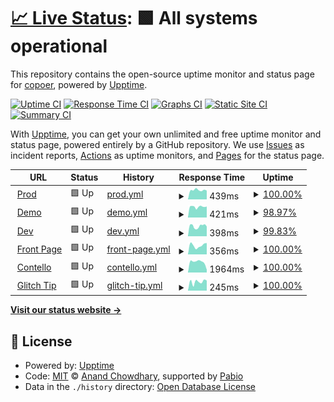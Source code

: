 # [📈 Live Status](https://demo.upptime.js.org): <!--live status--> **🟩 All systems operational**

This repository contains the open-source uptime monitor and status page for [copoer](https://ooper.space/), powered by [Upptime](https://github.com/upptime/upptime).

[![Uptime CI](https://github.com/copoer/upptime/workflows/Uptime%20CI/badge.svg)](https://github.com/copoer/upptime/actions?query=workflow%3A%22Uptime+CI%22)
[![Response Time CI](https://github.com/copoer/upptime/workflows/Response%20Time%20CI/badge.svg)](https://github.com/copoer/upptime/actions?query=workflow%3A%22Response+Time+CI%22)
[![Graphs CI](https://github.com/copoer/upptime/workflows/Graphs%20CI/badge.svg)](https://github.com/copoer/upptime/actions?query=workflow%3A%22Graphs+CI%22)
[![Static Site CI](https://github.com/copoer/upptime/workflows/Static%20Site%20CI/badge.svg)](https://github.com/copoer/upptime/actions?query=workflow%3A%22Static+Site+CI%22)
[![Summary CI](https://github.com/copoer/upptime/workflows/Summary%20CI/badge.svg)](https://github.com/copoer/upptime/actions?query=workflow%3A%22Summary+CI%22)

With [Upptime](https://upptime.js.org), you can get your own unlimited and free uptime monitor and status page, powered entirely by a GitHub repository. We use [Issues](https://github.com/copoer/upptime/issues) as incident reports, [Actions](https://github.com/copoer/upptime/actions) as uptime monitors, and [Pages](https://demo.upptime.js.org) for the status page.

<!--start: status pages-->
<!-- This summary is generated by Upptime (https://github.com/upptime/upptime) -->
<!-- Do not edit this manually, your changes will be overwritten -->
<!-- prettier-ignore -->
| URL | Status | History | Response Time | Uptime |
| --- | ------ | ------- | ------------- | ------ |
| <img alt="" src="https://icons.duckduckgo.com/ip3/app.ottooptics.io.ico" height="13"> [Prod](https://app.ottooptics.io/health-check/) | 🟩 Up | [prod.yml](https://github.com/cooperotto/uptime/commits/HEAD/history/prod.yml) | <details><summary><img alt="Response time graph" src="./graphs/prod/response-time-week.png" height="20"> 439ms</summary><br><a href="https://status.ottooptics.io/history/prod"><img alt="Response time 533" src="https://img.shields.io/endpoint?url=https%3A%2F%2Fraw.githubusercontent.com%2Fcooperotto%2Fuptime%2FHEAD%2Fapi%2Fprod%2Fresponse-time.json"></a><br><a href="https://status.ottooptics.io/history/prod"><img alt="24-hour response time 417" src="https://img.shields.io/endpoint?url=https%3A%2F%2Fraw.githubusercontent.com%2Fcooperotto%2Fuptime%2FHEAD%2Fapi%2Fprod%2Fresponse-time-day.json"></a><br><a href="https://status.ottooptics.io/history/prod"><img alt="7-day response time 439" src="https://img.shields.io/endpoint?url=https%3A%2F%2Fraw.githubusercontent.com%2Fcooperotto%2Fuptime%2FHEAD%2Fapi%2Fprod%2Fresponse-time-week.json"></a><br><a href="https://status.ottooptics.io/history/prod"><img alt="30-day response time 591" src="https://img.shields.io/endpoint?url=https%3A%2F%2Fraw.githubusercontent.com%2Fcooperotto%2Fuptime%2FHEAD%2Fapi%2Fprod%2Fresponse-time-month.json"></a><br><a href="https://status.ottooptics.io/history/prod"><img alt="1-year response time 533" src="https://img.shields.io/endpoint?url=https%3A%2F%2Fraw.githubusercontent.com%2Fcooperotto%2Fuptime%2FHEAD%2Fapi%2Fprod%2Fresponse-time-year.json"></a></details> | <details><summary><a href="https://status.ottooptics.io/history/prod">100.00%</a></summary><a href="https://status.ottooptics.io/history/prod"><img alt="All-time uptime 100.00%" src="https://img.shields.io/endpoint?url=https%3A%2F%2Fraw.githubusercontent.com%2Fcooperotto%2Fuptime%2FHEAD%2Fapi%2Fprod%2Fuptime.json"></a><br><a href="https://status.ottooptics.io/history/prod"><img alt="24-hour uptime 100.00%" src="https://img.shields.io/endpoint?url=https%3A%2F%2Fraw.githubusercontent.com%2Fcooperotto%2Fuptime%2FHEAD%2Fapi%2Fprod%2Fuptime-day.json"></a><br><a href="https://status.ottooptics.io/history/prod"><img alt="7-day uptime 100.00%" src="https://img.shields.io/endpoint?url=https%3A%2F%2Fraw.githubusercontent.com%2Fcooperotto%2Fuptime%2FHEAD%2Fapi%2Fprod%2Fuptime-week.json"></a><br><a href="https://status.ottooptics.io/history/prod"><img alt="30-day uptime 100.00%" src="https://img.shields.io/endpoint?url=https%3A%2F%2Fraw.githubusercontent.com%2Fcooperotto%2Fuptime%2FHEAD%2Fapi%2Fprod%2Fuptime-month.json"></a><br><a href="https://status.ottooptics.io/history/prod"><img alt="1-year uptime 100.00%" src="https://img.shields.io/endpoint?url=https%3A%2F%2Fraw.githubusercontent.com%2Fcooperotto%2Fuptime%2FHEAD%2Fapi%2Fprod%2Fuptime-year.json"></a></details>
| <img alt="" src="https://icons.duckduckgo.com/ip3/demo.ottooptics.io.ico" height="13"> [Demo](https://demo.ottooptics.io/health-check/) | 🟩 Up | [demo.yml](https://github.com/cooperotto/uptime/commits/HEAD/history/demo.yml) | <details><summary><img alt="Response time graph" src="./graphs/demo/response-time-week.png" height="20"> 421ms</summary><br><a href="https://status.ottooptics.io/history/demo"><img alt="Response time 550" src="https://img.shields.io/endpoint?url=https%3A%2F%2Fraw.githubusercontent.com%2Fcooperotto%2Fuptime%2FHEAD%2Fapi%2Fdemo%2Fresponse-time.json"></a><br><a href="https://status.ottooptics.io/history/demo"><img alt="24-hour response time 433" src="https://img.shields.io/endpoint?url=https%3A%2F%2Fraw.githubusercontent.com%2Fcooperotto%2Fuptime%2FHEAD%2Fapi%2Fdemo%2Fresponse-time-day.json"></a><br><a href="https://status.ottooptics.io/history/demo"><img alt="7-day response time 421" src="https://img.shields.io/endpoint?url=https%3A%2F%2Fraw.githubusercontent.com%2Fcooperotto%2Fuptime%2FHEAD%2Fapi%2Fdemo%2Fresponse-time-week.json"></a><br><a href="https://status.ottooptics.io/history/demo"><img alt="30-day response time 476" src="https://img.shields.io/endpoint?url=https%3A%2F%2Fraw.githubusercontent.com%2Fcooperotto%2Fuptime%2FHEAD%2Fapi%2Fdemo%2Fresponse-time-month.json"></a><br><a href="https://status.ottooptics.io/history/demo"><img alt="1-year response time 550" src="https://img.shields.io/endpoint?url=https%3A%2F%2Fraw.githubusercontent.com%2Fcooperotto%2Fuptime%2FHEAD%2Fapi%2Fdemo%2Fresponse-time-year.json"></a></details> | <details><summary><a href="https://status.ottooptics.io/history/demo">98.97%</a></summary><a href="https://status.ottooptics.io/history/demo"><img alt="All-time uptime 99.96%" src="https://img.shields.io/endpoint?url=https%3A%2F%2Fraw.githubusercontent.com%2Fcooperotto%2Fuptime%2FHEAD%2Fapi%2Fdemo%2Fuptime.json"></a><br><a href="https://status.ottooptics.io/history/demo"><img alt="24-hour uptime 100.00%" src="https://img.shields.io/endpoint?url=https%3A%2F%2Fraw.githubusercontent.com%2Fcooperotto%2Fuptime%2FHEAD%2Fapi%2Fdemo%2Fuptime-day.json"></a><br><a href="https://status.ottooptics.io/history/demo"><img alt="7-day uptime 98.97%" src="https://img.shields.io/endpoint?url=https%3A%2F%2Fraw.githubusercontent.com%2Fcooperotto%2Fuptime%2FHEAD%2Fapi%2Fdemo%2Fuptime-week.json"></a><br><a href="https://status.ottooptics.io/history/demo"><img alt="30-day uptime 99.76%" src="https://img.shields.io/endpoint?url=https%3A%2F%2Fraw.githubusercontent.com%2Fcooperotto%2Fuptime%2FHEAD%2Fapi%2Fdemo%2Fuptime-month.json"></a><br><a href="https://status.ottooptics.io/history/demo"><img alt="1-year uptime 99.96%" src="https://img.shields.io/endpoint?url=https%3A%2F%2Fraw.githubusercontent.com%2Fcooperotto%2Fuptime%2FHEAD%2Fapi%2Fdemo%2Fuptime-year.json"></a></details>
| <img alt="" src="https://icons.duckduckgo.com/ip3/dev.ottooptics.io.ico" height="13"> [Dev](https://dev.ottooptics.io/health-check/) | 🟩 Up | [dev.yml](https://github.com/cooperotto/uptime/commits/HEAD/history/dev.yml) | <details><summary><img alt="Response time graph" src="./graphs/dev/response-time-week.png" height="20"> 398ms</summary><br><a href="https://status.ottooptics.io/history/dev"><img alt="Response time 509" src="https://img.shields.io/endpoint?url=https%3A%2F%2Fraw.githubusercontent.com%2Fcooperotto%2Fuptime%2FHEAD%2Fapi%2Fdev%2Fresponse-time.json"></a><br><a href="https://status.ottooptics.io/history/dev"><img alt="24-hour response time 384" src="https://img.shields.io/endpoint?url=https%3A%2F%2Fraw.githubusercontent.com%2Fcooperotto%2Fuptime%2FHEAD%2Fapi%2Fdev%2Fresponse-time-day.json"></a><br><a href="https://status.ottooptics.io/history/dev"><img alt="7-day response time 398" src="https://img.shields.io/endpoint?url=https%3A%2F%2Fraw.githubusercontent.com%2Fcooperotto%2Fuptime%2FHEAD%2Fapi%2Fdev%2Fresponse-time-week.json"></a><br><a href="https://status.ottooptics.io/history/dev"><img alt="30-day response time 432" src="https://img.shields.io/endpoint?url=https%3A%2F%2Fraw.githubusercontent.com%2Fcooperotto%2Fuptime%2FHEAD%2Fapi%2Fdev%2Fresponse-time-month.json"></a><br><a href="https://status.ottooptics.io/history/dev"><img alt="1-year response time 509" src="https://img.shields.io/endpoint?url=https%3A%2F%2Fraw.githubusercontent.com%2Fcooperotto%2Fuptime%2FHEAD%2Fapi%2Fdev%2Fresponse-time-year.json"></a></details> | <details><summary><a href="https://status.ottooptics.io/history/dev">99.83%</a></summary><a href="https://status.ottooptics.io/history/dev"><img alt="All-time uptime 99.90%" src="https://img.shields.io/endpoint?url=https%3A%2F%2Fraw.githubusercontent.com%2Fcooperotto%2Fuptime%2FHEAD%2Fapi%2Fdev%2Fuptime.json"></a><br><a href="https://status.ottooptics.io/history/dev"><img alt="24-hour uptime 100.00%" src="https://img.shields.io/endpoint?url=https%3A%2F%2Fraw.githubusercontent.com%2Fcooperotto%2Fuptime%2FHEAD%2Fapi%2Fdev%2Fuptime-day.json"></a><br><a href="https://status.ottooptics.io/history/dev"><img alt="7-day uptime 99.83%" src="https://img.shields.io/endpoint?url=https%3A%2F%2Fraw.githubusercontent.com%2Fcooperotto%2Fuptime%2FHEAD%2Fapi%2Fdev%2Fuptime-week.json"></a><br><a href="https://status.ottooptics.io/history/dev"><img alt="30-day uptime 99.96%" src="https://img.shields.io/endpoint?url=https%3A%2F%2Fraw.githubusercontent.com%2Fcooperotto%2Fuptime%2FHEAD%2Fapi%2Fdev%2Fuptime-month.json"></a><br><a href="https://status.ottooptics.io/history/dev"><img alt="1-year uptime 99.90%" src="https://img.shields.io/endpoint?url=https%3A%2F%2Fraw.githubusercontent.com%2Fcooperotto%2Fuptime%2FHEAD%2Fapi%2Fdev%2Fuptime-year.json"></a></details>
| <img alt="" src="https://icons.duckduckgo.com/ip3/www.ottooptics.io.ico" height="13"> [Front Page](https://www.ottooptics.io/) | 🟩 Up | [front-page.yml](https://github.com/cooperotto/uptime/commits/HEAD/history/front-page.yml) | <details><summary><img alt="Response time graph" src="./graphs/front-page/response-time-week.png" height="20"> 356ms</summary><br><a href="https://status.ottooptics.io/history/front-page"><img alt="Response time 360" src="https://img.shields.io/endpoint?url=https%3A%2F%2Fraw.githubusercontent.com%2Fcooperotto%2Fuptime%2FHEAD%2Fapi%2Ffront-page%2Fresponse-time.json"></a><br><a href="https://status.ottooptics.io/history/front-page"><img alt="24-hour response time 449" src="https://img.shields.io/endpoint?url=https%3A%2F%2Fraw.githubusercontent.com%2Fcooperotto%2Fuptime%2FHEAD%2Fapi%2Ffront-page%2Fresponse-time-day.json"></a><br><a href="https://status.ottooptics.io/history/front-page"><img alt="7-day response time 356" src="https://img.shields.io/endpoint?url=https%3A%2F%2Fraw.githubusercontent.com%2Fcooperotto%2Fuptime%2FHEAD%2Fapi%2Ffront-page%2Fresponse-time-week.json"></a><br><a href="https://status.ottooptics.io/history/front-page"><img alt="30-day response time 366" src="https://img.shields.io/endpoint?url=https%3A%2F%2Fraw.githubusercontent.com%2Fcooperotto%2Fuptime%2FHEAD%2Fapi%2Ffront-page%2Fresponse-time-month.json"></a><br><a href="https://status.ottooptics.io/history/front-page"><img alt="1-year response time 360" src="https://img.shields.io/endpoint?url=https%3A%2F%2Fraw.githubusercontent.com%2Fcooperotto%2Fuptime%2FHEAD%2Fapi%2Ffront-page%2Fresponse-time-year.json"></a></details> | <details><summary><a href="https://status.ottooptics.io/history/front-page">100.00%</a></summary><a href="https://status.ottooptics.io/history/front-page"><img alt="All-time uptime 99.96%" src="https://img.shields.io/endpoint?url=https%3A%2F%2Fraw.githubusercontent.com%2Fcooperotto%2Fuptime%2FHEAD%2Fapi%2Ffront-page%2Fuptime.json"></a><br><a href="https://status.ottooptics.io/history/front-page"><img alt="24-hour uptime 100.00%" src="https://img.shields.io/endpoint?url=https%3A%2F%2Fraw.githubusercontent.com%2Fcooperotto%2Fuptime%2FHEAD%2Fapi%2Ffront-page%2Fuptime-day.json"></a><br><a href="https://status.ottooptics.io/history/front-page"><img alt="7-day uptime 100.00%" src="https://img.shields.io/endpoint?url=https%3A%2F%2Fraw.githubusercontent.com%2Fcooperotto%2Fuptime%2FHEAD%2Fapi%2Ffront-page%2Fuptime-week.json"></a><br><a href="https://status.ottooptics.io/history/front-page"><img alt="30-day uptime 100.00%" src="https://img.shields.io/endpoint?url=https%3A%2F%2Fraw.githubusercontent.com%2Fcooperotto%2Fuptime%2FHEAD%2Fapi%2Ffront-page%2Fuptime-month.json"></a><br><a href="https://status.ottooptics.io/history/front-page"><img alt="1-year uptime 99.96%" src="https://img.shields.io/endpoint?url=https%3A%2F%2Fraw.githubusercontent.com%2Fcooperotto%2Fuptime%2FHEAD%2Fapi%2Ffront-page%2Fuptime-year.json"></a></details>
| <img alt="" src="https://icons.duckduckgo.com/ip3/app.contello.ai.ico" height="13"> [Contello](https://app.contello.ai/) | 🟩 Up | [contello.yml](https://github.com/cooperotto/uptime/commits/HEAD/history/contello.yml) | <details><summary><img alt="Response time graph" src="./graphs/contello/response-time-week.png" height="20"> 1964ms</summary><br><a href="https://status.ottooptics.io/history/contello"><img alt="Response time 1825" src="https://img.shields.io/endpoint?url=https%3A%2F%2Fraw.githubusercontent.com%2Fcooperotto%2Fuptime%2FHEAD%2Fapi%2Fcontello%2Fresponse-time.json"></a><br><a href="https://status.ottooptics.io/history/contello"><img alt="24-hour response time 510" src="https://img.shields.io/endpoint?url=https%3A%2F%2Fraw.githubusercontent.com%2Fcooperotto%2Fuptime%2FHEAD%2Fapi%2Fcontello%2Fresponse-time-day.json"></a><br><a href="https://status.ottooptics.io/history/contello"><img alt="7-day response time 1964" src="https://img.shields.io/endpoint?url=https%3A%2F%2Fraw.githubusercontent.com%2Fcooperotto%2Fuptime%2FHEAD%2Fapi%2Fcontello%2Fresponse-time-week.json"></a><br><a href="https://status.ottooptics.io/history/contello"><img alt="30-day response time 1767" src="https://img.shields.io/endpoint?url=https%3A%2F%2Fraw.githubusercontent.com%2Fcooperotto%2Fuptime%2FHEAD%2Fapi%2Fcontello%2Fresponse-time-month.json"></a><br><a href="https://status.ottooptics.io/history/contello"><img alt="1-year response time 1825" src="https://img.shields.io/endpoint?url=https%3A%2F%2Fraw.githubusercontent.com%2Fcooperotto%2Fuptime%2FHEAD%2Fapi%2Fcontello%2Fresponse-time-year.json"></a></details> | <details><summary><a href="https://status.ottooptics.io/history/contello">100.00%</a></summary><a href="https://status.ottooptics.io/history/contello"><img alt="All-time uptime 100.00%" src="https://img.shields.io/endpoint?url=https%3A%2F%2Fraw.githubusercontent.com%2Fcooperotto%2Fuptime%2FHEAD%2Fapi%2Fcontello%2Fuptime.json"></a><br><a href="https://status.ottooptics.io/history/contello"><img alt="24-hour uptime 100.00%" src="https://img.shields.io/endpoint?url=https%3A%2F%2Fraw.githubusercontent.com%2Fcooperotto%2Fuptime%2FHEAD%2Fapi%2Fcontello%2Fuptime-day.json"></a><br><a href="https://status.ottooptics.io/history/contello"><img alt="7-day uptime 100.00%" src="https://img.shields.io/endpoint?url=https%3A%2F%2Fraw.githubusercontent.com%2Fcooperotto%2Fuptime%2FHEAD%2Fapi%2Fcontello%2Fuptime-week.json"></a><br><a href="https://status.ottooptics.io/history/contello"><img alt="30-day uptime 100.00%" src="https://img.shields.io/endpoint?url=https%3A%2F%2Fraw.githubusercontent.com%2Fcooperotto%2Fuptime%2FHEAD%2Fapi%2Fcontello%2Fuptime-month.json"></a><br><a href="https://status.ottooptics.io/history/contello"><img alt="1-year uptime 100.00%" src="https://img.shields.io/endpoint?url=https%3A%2F%2Fraw.githubusercontent.com%2Fcooperotto%2Fuptime%2FHEAD%2Fapi%2Fcontello%2Fuptime-year.json"></a></details>
| <img alt="" src="https://icons.duckduckgo.com/ip3/glitchtip.ottooptics.io.ico" height="13"> [Glitch Tip](https://glitchtip.ottooptics.io/) | 🟩 Up | [glitch-tip.yml](https://github.com/cooperotto/uptime/commits/HEAD/history/glitch-tip.yml) | <details><summary><img alt="Response time graph" src="./graphs/glitch-tip/response-time-week.png" height="20"> 245ms</summary><br><a href="https://status.ottooptics.io/history/glitch-tip"><img alt="Response time 272" src="https://img.shields.io/endpoint?url=https%3A%2F%2Fraw.githubusercontent.com%2Fcooperotto%2Fuptime%2FHEAD%2Fapi%2Fglitch-tip%2Fresponse-time.json"></a><br><a href="https://status.ottooptics.io/history/glitch-tip"><img alt="24-hour response time 278" src="https://img.shields.io/endpoint?url=https%3A%2F%2Fraw.githubusercontent.com%2Fcooperotto%2Fuptime%2FHEAD%2Fapi%2Fglitch-tip%2Fresponse-time-day.json"></a><br><a href="https://status.ottooptics.io/history/glitch-tip"><img alt="7-day response time 245" src="https://img.shields.io/endpoint?url=https%3A%2F%2Fraw.githubusercontent.com%2Fcooperotto%2Fuptime%2FHEAD%2Fapi%2Fglitch-tip%2Fresponse-time-week.json"></a><br><a href="https://status.ottooptics.io/history/glitch-tip"><img alt="30-day response time 264" src="https://img.shields.io/endpoint?url=https%3A%2F%2Fraw.githubusercontent.com%2Fcooperotto%2Fuptime%2FHEAD%2Fapi%2Fglitch-tip%2Fresponse-time-month.json"></a><br><a href="https://status.ottooptics.io/history/glitch-tip"><img alt="1-year response time 272" src="https://img.shields.io/endpoint?url=https%3A%2F%2Fraw.githubusercontent.com%2Fcooperotto%2Fuptime%2FHEAD%2Fapi%2Fglitch-tip%2Fresponse-time-year.json"></a></details> | <details><summary><a href="https://status.ottooptics.io/history/glitch-tip">100.00%</a></summary><a href="https://status.ottooptics.io/history/glitch-tip"><img alt="All-time uptime 98.79%" src="https://img.shields.io/endpoint?url=https%3A%2F%2Fraw.githubusercontent.com%2Fcooperotto%2Fuptime%2FHEAD%2Fapi%2Fglitch-tip%2Fuptime.json"></a><br><a href="https://status.ottooptics.io/history/glitch-tip"><img alt="24-hour uptime 100.00%" src="https://img.shields.io/endpoint?url=https%3A%2F%2Fraw.githubusercontent.com%2Fcooperotto%2Fuptime%2FHEAD%2Fapi%2Fglitch-tip%2Fuptime-day.json"></a><br><a href="https://status.ottooptics.io/history/glitch-tip"><img alt="7-day uptime 100.00%" src="https://img.shields.io/endpoint?url=https%3A%2F%2Fraw.githubusercontent.com%2Fcooperotto%2Fuptime%2FHEAD%2Fapi%2Fglitch-tip%2Fuptime-week.json"></a><br><a href="https://status.ottooptics.io/history/glitch-tip"><img alt="30-day uptime 100.00%" src="https://img.shields.io/endpoint?url=https%3A%2F%2Fraw.githubusercontent.com%2Fcooperotto%2Fuptime%2FHEAD%2Fapi%2Fglitch-tip%2Fuptime-month.json"></a><br><a href="https://status.ottooptics.io/history/glitch-tip"><img alt="1-year uptime 98.79%" src="https://img.shields.io/endpoint?url=https%3A%2F%2Fraw.githubusercontent.com%2Fcooperotto%2Fuptime%2FHEAD%2Fapi%2Fglitch-tip%2Fuptime-year.json"></a></details>

<!--end: status pages-->

[**Visit our status website →**](https://demo.upptime.js.org)

## 📄 License

- Powered by: [Upptime](https://github.com/upptime/upptime)
- Code: [MIT](./LICENSE) © [Anand Chowdhary](https://anandchowdhary.com), supported by [Pabio](https://pabio.com)
- Data in the `./history` directory: [Open Database License](https://opendatacommons.org/licenses/odbl/1-0/)
